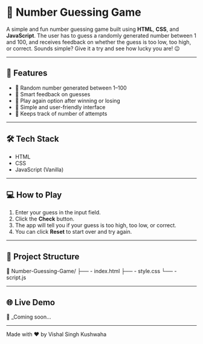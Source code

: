 # 🎯 Number Guessing Game

A simple and fun number guessing game built using **HTML**, **CSS**, and **JavaScript**. The user has to guess a randomly generated number between 1 and 100, and receives feedback on whether the guess is too low, too high, or correct. Sounds simple? Give it a try and see how lucky you are! 😉

---

## 🚀 Features

- 🔢 Random number generated between 1–100
- 🧠 Smart feedback on guesses
- 🔄 Play again option after winning or losing
- 🎨 Simple and user-friendly interface
- 🎯 Keeps track of number of attempts

---

## 🛠️ Tech Stack

- HTML
- CSS
- JavaScript (Vanilla)

---

## 💻 How to Play

1. Enter your guess in the input field.
2. Click the **Check** button.
3. The app will tell you if your guess is too high, too low, or correct.
4. You can click **Reset** to start over and try again.

---

## 📂 Project Structure

📁 Number-Guessing-Game/
├── - index.html
├── - style.css
└── - script.js

---

## 🌐 Live Demo

🔗 _Coming soon...


---

Made with ❤️ by Vishal Singh Kushwaha